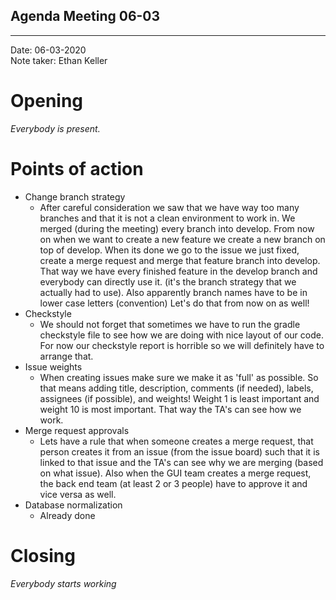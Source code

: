 ## Agenda Meeting 06-03

---

Date:           06-03-2020\
Note taker:     Ethan Keller

# Opening
*Everybody is present.*

# Points of action

 - Change branch strategy
   - After careful consideration we saw that we have way too many branches and that it is not a clean environment to work in. We merged (during the meeting) every branch into develop. From now on when we want to create a new feature we create a new branch on top of develop. When its done we go to the issue we just fixed, create a merge request and merge that feature branch into develop. That way we have every finished feature in the develop branch and everybody can directly use it. (it's the branch strategy that we actually had to use). Also apparently branch names have to be in lower case letters (convention) Let's do that from now on as well!
 - Checkstyle
   - We should not forget that sometimes we have to run the gradle checkstyle file to see how we are doing with nice layout of our code.
     For now our checkstyle report is horrible so we will definitely have to arrange that.
 - Issue weights
   - When creating issues make sure we make it as 'full' as possible. So that means adding title, description, comments (if needed), labels, assignees (if possible), and weights! Weight 1 is least important and weight 10 is most important. That way the TA's can see how we work.
 - Merge request approvals
   - Lets have a rule that when someone creates a merge request, that person creates it from an issue (from the issue board) such that it is linked to that issue and the TA's can see why we are merging (based on what issue). Also when the GUI team creates a merge request, the back end team (at least 2 or 3 people) have to approve it and vice versa as well.
- Database normalization
   - Already done


# Closing
*Everybody starts working*
